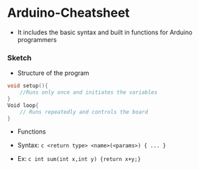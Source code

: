 # Arduino-Cheatsheet
* It includes the basic syntax and built in functions for Arduino programmers
### Sketch
* Structure of the program
```c
void setup(){
	//Runs only once and initiates the variables
}
Void loop{
	// Runs repeatedly and controls the board
}
```
* Functions

* Syntax: ```c <return type> <name>(<params>) { ... } ```
* Ex: ```c int sum(int x,int y) {return x+y;} ```

